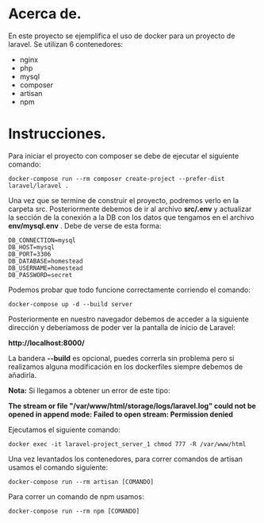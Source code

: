 # Acerca de.

En este proyecto se ejemplifica el uso de docker para un proyecto de laravel.
Se utilizan 6 contenedores:

* nginx
* php
* mysql
* composer
* artisan
* npm

# Instrucciones.

Para iniciar el proyecto con composer se debe de ejecutar el siguiente comando:

```docker-compose run --rm composer create-project --prefer-dist laravel/laravel .```

Una vez que se termine de construir el proyecto, podremos verlo en la carpeta src.
Posteriormente debemos de ir al archivo **src/.env** y actualizar la sección de la conexión a la DB
con los datos que tengamos en el archivo **env/mysql.env** . Debe de verse de esta forma:

```
DB_CONNECTION=mysql
DB_HOST=mysql
DB_PORT=3306
DB_DATABASE=homestead
DB_USERNAME=homestead
DB_PASSWORD=secret
```

Podemos probar que todo funcione correctamente corriendo el comando:

```docker-compose up -d --build server```

Posteriormente en nuestro navegador debemos de acceder a la siguiente dirección y deberíamoss de poder ver la pantalla de inicio de Laravel:

__http://localhost:8000/__

La bandera **--build** es opcional, puedes correrla sin problema pero si realizamos alguna modificación en los dockerfiles siempre debemos de añadirla.

**Nota:** Si llegamos a obtener un error de este tipo:

__The stream or file "/var/www/html/storage/logs/laravel.log" could not be opened in append mode: Failed to open stream: Permission denied__

Ejecutamos el siguiente comando:

```docker exec -it laravel-project_server_1 chmod 777 -R /var/www/html```

Una vez levantados los contenedores, para correr comandos de artisan usamos el comando siguiente:

```docker-compose run --rm artisan [COMANDO]```

Para correr un comando de npm usamos:

```docker-compose run --rm npm [COMANDO]```